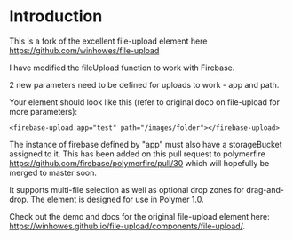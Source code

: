 # Introduction
This is a fork of the excellent file-upload element here https://github.com/winhowes/file-upload

I have modified the fileUpload function to work with Firebase.

2 new parameters need to be defined for uploads to work - app and path.

Your element should look like this (refer to original doco on file-upload for more parameters):

```
<firebase-upload app="test" path="/images/folder"></firebase-upload>
```

The instance of firebase defined by "app" must also have a storageBucket assigned to it. This has been added on this pull request to polymerfire https://github.com/firebase/polymerfire/pull/30 which will hopefully be merged to master soon.

It supports multi-file selection as well as optional drop zones for drag-and-drop. The element is designed for use in Polymer 1.0.

Check out the demo and docs for the original file-upload element here: https://winhowes.github.io/file-upload/components/file-upload/.
